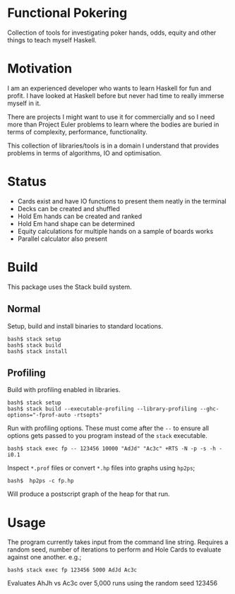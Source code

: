 # Functional Pokering

Collection of tools for investigating poker hands, odds, equity and other things to teach myself Haskell.

# Motivation

I am an experienced developer who wants to learn Haskell for fun and profit. I have looked at Haskell before but never had time to really immerse myself in it.

There are projects I might want to use it for commercially and so I need more than Project Euler problems to learn where the bodies are buried in terms of complexity, performance, functionality.

This collection of libraries/tools is in a domain I understand that provides problems in terms of algorithms, IO and optimisation.

# Status

 * Cards exist and have IO functions to present them neatly in the terminal
 * Decks can be created and shuffled
 * Hold Em hands can be created and ranked
 * Hold Em hand shape can be determined
 * Equity calculations for multiple hands on a sample of boards works
 * Parallel calculator also present

# Build

This package uses the Stack build system.

## Normal

Setup, build and install binaries to standard locations.

```
bash$ stack setup
bash$ stack build
bash$ stack install
```

## Profiling

Build with profiling enabled in libraries.

```
bash$ stack setup
bash$ stack build --executable-profiling --library-profiling --ghc-options="-fprof-auto -rtsopts"
```

Run with profiling options. These must come after the ```--``` to ensure all options gets passed to you program instead of the ```stack``` executable.

```
bash$ stack exec fp -- 123456 10000 "AdJd" "Ac3c" +RTS -N -p -s -h -i0.1
```

Inspect ```*.prof``` files or convert ```*.hp``` files into graphs using ```hp2ps```;

```
bash$  hp2ps -c fp.hp
```

Will produce a postscript graph of the heap for that run.

# Usage

The program currently takes input from the command line string. Requires a random seed, number of iterations to perform and Hole Cards to evaluate against one another. e.g.;

```
bash$ stack exec fp 123456 5000 AdJd Ac3c
```

Evaluates AhJh vs Ac3c over 5,000 runs using the random seed 123456

